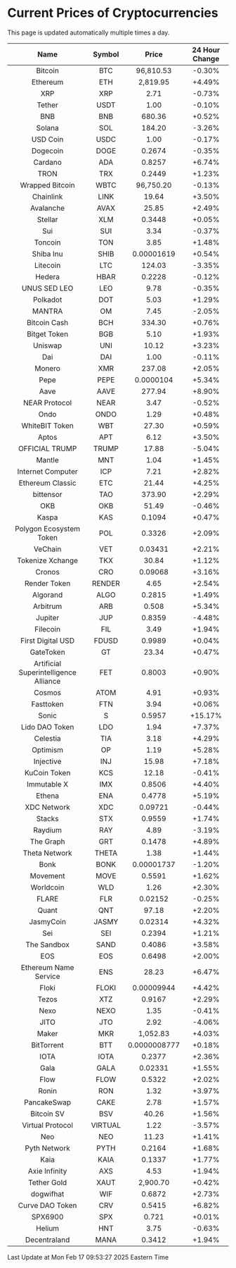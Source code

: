 # Current Prices of Cryptocurrencies
This page is updated automatically multiple times a day.

| Name | Symbol | Price | 24 Hour Change |
| :---: |:---:| :---: | :---: |
| Bitcoin | BTC | 96,810.53 | -0.30% |
| Ethereum | ETH | 2,819.95 | +4.49% |
| XRP | XRP | 2.71 | -0.73% |
| Tether | USDT | 1.00 | -0.10% |
| BNB | BNB | 680.36 | +0.52% |
| Solana | SOL | 184.20 | -3.26% |
| USD Coin | USDC | 1.00 | -0.17% |
| Dogecoin | DOGE | 0.2674 | -0.35% |
| Cardano | ADA | 0.8257 | +6.74% |
| TRON | TRX | 0.2449 | +1.23% |
| Wrapped Bitcoin | WBTC | 96,750.20 | -0.13% |
| Chainlink | LINK | 19.64 | +3.50% |
| Avalanche | AVAX | 25.85 | +2.49% |
| Stellar | XLM | 0.3448 | +0.05% |
| Sui | SUI | 3.34 | -0.37% |
| Toncoin | TON | 3.85 | +1.48% |
| Shiba Inu | SHIB | 0.00001619 | +0.54% |
| Litecoin | LTC | 124.03 | -3.35% |
| Hedera | HBAR | 0.2228 | -0.12% |
| UNUS SED LEO | LEO | 9.78 | -0.35% |
| Polkadot | DOT | 5.03 | +1.29% |
| MANTRA | OM | 7.45 | -2.05% |
| Bitcoin Cash | BCH | 334.30 | +0.76% |
| Bitget Token | BGB | 5.10 | +1.93% |
| Uniswap | UNI | 10.12 | +3.23% |
| Dai | DAI | 1.00 | -0.11% |
| Monero | XMR | 237.08 | +2.05% |
| Pepe | PEPE | 0.0000104 | +5.34% |
| Aave | AAVE | 277.94 | +8.90% |
| NEAR Protocol | NEAR | 3.47 | -0.52% |
| Ondo | ONDO | 1.29 | +0.48% |
| WhiteBIT Token | WBT | 27.30 | +0.59% |
| Aptos | APT | 6.12 | +3.50% |
| OFFICIAL TRUMP | TRUMP | 17.88 | -5.04% |
| Mantle | MNT | 1.04 | +1.45% |
| Internet Computer | ICP | 7.21 | +2.82% |
| Ethereum Classic | ETC | 21.44 | +4.25% |
| bittensor | TAO | 373.90 | +2.29% |
| OKB | OKB | 51.49 | -0.46% |
| Kaspa | KAS | 0.1094 | +0.47% |
| Polygon Ecosystem Token | POL | 0.3326 | +2.09% |
| VeChain | VET | 0.03431 | +2.21% |
| Tokenize Xchange | TKX | 30.84 | +1.12% |
| Cronos | CRO | 0.09068 | +3.16% |
| Render Token | RENDER | 4.65 | +2.54% |
| Algorand | ALGO | 0.2815 | +1.49% |
| Arbitrum | ARB | 0.508 | +5.34% |
| Jupiter | JUP | 0.8359 | -4.48% |
| Filecoin | FIL | 3.49 | +1.94% |
| First Digital USD | FDUSD | 0.9989 | +0.04% |
| GateToken | GT | 23.34 | +0.47% |
| Artificial Superintelligence Alliance | FET | 0.8003 | +0.90% |
| Cosmos | ATOM | 4.91 | +0.93% |
| Fasttoken | FTN | 3.94 | +0.06% |
| Sonic | S | 0.5957 | +15.17% |
| Lido DAO Token | LDO | 1.94 | +7.37% |
| Celestia | TIA | 3.18 | +4.29% |
| Optimism | OP | 1.19 | +5.28% |
| Injective | INJ | 15.98 | +7.18% |
| KuCoin Token | KCS | 12.18 | -0.41% |
| Immutable X | IMX | 0.8506 | +4.40% |
| Ethena | ENA | 0.4778 | +5.19% |
| XDC Network | XDC | 0.09721 | -0.44% |
| Stacks | STX | 0.9559 | +1.74% |
| Raydium | RAY | 4.89 | -3.19% |
| The Graph | GRT | 0.1478 | +4.89% |
| Theta Network | THETA | 1.38 | +1.44% |
| Bonk | BONK | 0.00001737 | -1.20% |
| Movement | MOVE | 0.5591 | +1.62% |
| Worldcoin | WLD | 1.26 | +2.30% |
| FLARE | FLR | 0.02152 | -0.25% |
| Quant | QNT | 97.18 | +2.20% |
| JasmyCoin | JASMY | 0.02314 | +4.32% |
| Sei | SEI | 0.2394 | +1.21% |
| The Sandbox | SAND | 0.4086 | +3.58% |
| EOS | EOS | 0.6498 | +2.00% |
| Ethereum Name Service | ENS | 28.23 | +6.47% |
| Floki | FLOKI | 0.00009944 | +4.42% |
| Tezos | XTZ | 0.9167 | +2.29% |
| Nexo | NEXO | 1.35 | -0.41% |
| JITO | JTO | 2.92 | -4.06% |
| Maker | MKR | 1,052.83 | +4.03% |
| BitTorrent | BTT | 0.0000008777 | +0.18% |
| IOTA | IOTA | 0.2377 | +2.36% |
| Gala | GALA | 0.02331 | +1.55% |
| Flow | FLOW | 0.5322 | +2.02% |
| Ronin | RON | 1.32 | +3.97% |
| PancakeSwap | CAKE | 2.78 | +1.57% |
| Bitcoin SV | BSV | 40.26 | +1.56% |
| Virtual Protocol | VIRTUAL | 1.22 | -3.57% |
| Neo | NEO | 11.23 | +1.41% |
| Pyth Network | PYTH | 0.2164 | +1.68% |
| Kaia | KAIA | 0.1337 | +1.77% |
| Axie Infinity | AXS | 4.53 | +1.94% |
| Tether Gold | XAUT | 2,900.70 | +0.42% |
| dogwifhat | WIF | 0.6872 | +2.73% |
| Curve DAO Token | CRV | 0.5415 | +6.82% |
| SPX6900 | SPX | 0.721 | +0.01% |
| Helium | HNT | 3.75 | -0.63% |
| Decentraland | MANA | 0.3412 | +1.94% |

Last Update at Mon Feb 17 09:53:27 2025 Eastern Time